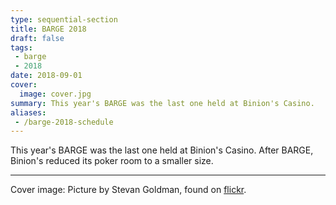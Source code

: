 ```yaml
---
type: sequential-section
title: BARGE 2018
draft: false
tags:
 - barge
 - 2018
date: 2018-09-01
cover:
  image: cover.jpg
summary: This year's BARGE was the last one held at Binion's Casino.
aliases:
 - /barge-2018-schedule
---
```


This year's BARGE was the last one held at Binion's Casino.
After BARGE, Binion's reduced its poker room to a smaller size.

-----

Cover image: Picture by Stevan Goldman, found on [flickr](https://www.flickr.com/photos/11064896@N05/42187911550/in/photolist-28DQ52V-LgTDzc-28DQ7LH-LgTxbF-28Wm5pG-MUkXeA-27h15su-2a2SkLc-27h15im-28WkZXq-27h1btY-29XzDeh).

